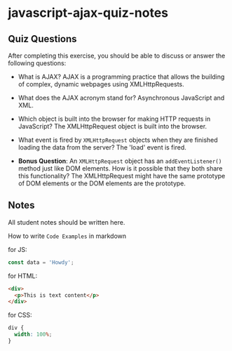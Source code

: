 # javascript-ajax-quiz-notes

## Quiz Questions

After completing this exercise, you should be able to discuss or answer the following questions:

- What is AJAX?
  AJAX is a programming practice that allows the building of complex, dynamic webpages using XMLHttpRequests.

- What does the AJAX acronym stand for?
  Asynchronous JavaScript and XML.

- Which object is built into the browser for making HTTP requests in JavaScript?
  The XMLHttpRequest object is built into the browser.

- What event is fired by `XMLHttpRequest` objects when they are finished loading the data from the server?
  The 'load' event is fired.

- **Bonus Question**: An `XMLHttpRequest` object has an `addEventListener()` method just like DOM elements. How is it possible that they both share this functionality?
  The XMLHttpRequest might have the same prototype of DOM elements or the DOM elements are the prototype.

## Notes

All student notes should be written here.

How to write `Code Examples` in markdown

for JS:

```javascript
const data = 'Howdy';
```

for HTML:

```html
<div>
  <p>This is text content</p>
</div>
```

for CSS:

```css
div {
  width: 100%;
}
```
